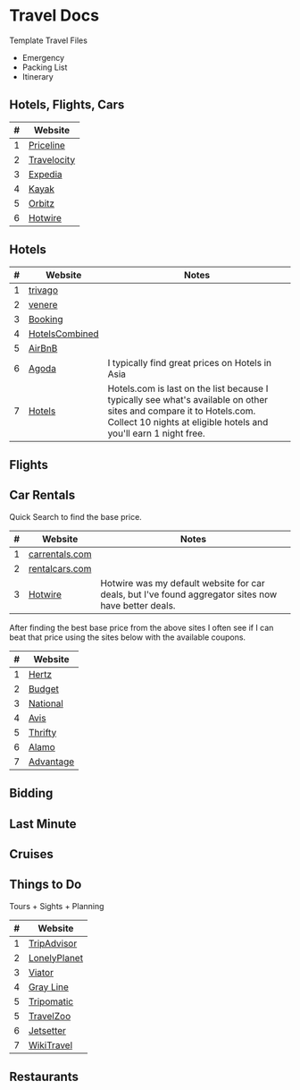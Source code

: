 # Travel Docs
Template Travel Files

* Emergency
* Packing List
* Itinerary

## Hotels, Flights, Cars
\# | Website
---|----------
1 | [Priceline](http://www.priceline.com/)
2 | [Travelocity](http://www.travelocity.com/)
3 | [Expedia](http://www.expedia.com/)
4 | [Kayak](http://www.kayak.com/)
5 | [Orbitz](http://www.orbitz.com/)
6 | [Hotwire](https://www.hotwire.com/)

## Hotels
\# | Website | Notes
---|---------|-------------
1 | [trivago](http://www.trivago.com/)
2 | [venere](http://us.venere.com/)
3 | [Booking](http://www.booking.com/)
4 | [HotelsCombined](http://www.hotelscombined.com/)
5 | [AirBnB]()
6 | [Agoda](http://www.agoda.com/) | I typically find great prices on Hotels in Asia
7 | [Hotels](http://www.hotels.com/) | Hotels.com is last on the list because I typically see what's available on other sites and compare it to Hotels.com. Collect 10 nights at eligible hotels and you'll earn 1 night free.

## Flights

## Car Rentals
Quick Search to find the base price.

\# | Website | Notes
---|---------|-------------
1 | [carrentals.com](http://www.carrentals.com/)
2 | [rentalcars.com](http://www.rentalcars.com/)
3 | [Hotwire](https://www.hotwire.com/) | Hotwire was my default website for car deals, but I've found aggregator sites now have better deals.

After finding the best base price from the above sites I often see if I can beat that price using the sites below with the available coupons.

\# | Website 
---|---------
1 | [Hertz](https://www.hertz.com/)
2 | [Budget](http://www.budget.com/)
3 | [National](https://www.nationalcar.com/)
4 | [Avis](http://www.avis.com/)
5 | [Thrifty](https://www.thrifty.com/)
6 | [Alamo](https://www.alamo.com/)
7 | [Advantage](http://www.advantage.com/)

## Bidding
## Last Minute
## Cruises
## Things to Do 
Tours + Sights + Planning

\# | Website 
---|---------
1 | [TripAdvisor](http://www.tripadvisor.com/)
2 | [LonelyPlanet](http://www.lonelyplanet.com/)
3 | [Viator](http://www.viator.com/)
4 | [Gray Line](http://www.grayline.com/)
5 | [Tripomatic](http://www.tripomatic.com/)
5 | [TravelZoo](http://www.travelzoo.com/)
6 | [Jetsetter](http://www.jetsetter.com/)
7 | [WikiTravel](http://wikitravel.org/)


## Restaurants


